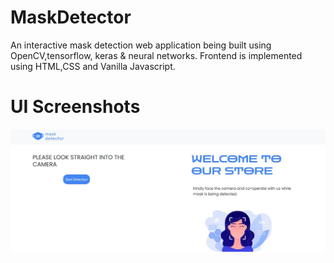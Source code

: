 # MaskDetector

An interactive mask detection web application being built using OpenCV,tensorflow, keras & neural networks.
Frontend is implemented using HTML,CSS and Vanilla Javascript.


# UI Screenshots
![pic-2](https://github.com/parthsharma1410/MaskDetector/blob/main/ui-screenshots/welcome.PNG?raw=true)
